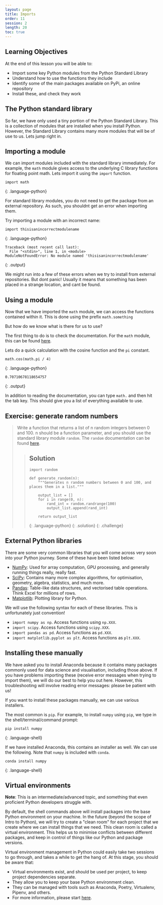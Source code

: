 ```yaml
---
layout: page
title: Imports
order: 11
session: 2
length: 20
toc: true
---
```


## Learning Objectives

At the end of this lesson you will be able to:

- Import some key Python modules from the Python Standard Library
- Understand how to use the functions they include
- Identify some of the main packages available on PyPi, an online repository
- Install these, and check they work

## The Python standard library

So far, we have only used a tiny portion of the Python Standard Library. This is a collection of modules that are installed when you install Python. However, the Standard Library contains many more modules that will be of use to us. Lets jump right in.

## Importing a module

We can import modules included with the standard library immediately. For example, the `math` module gives access to the underlying C library functions for floating point math. Lets import it using the `import` function.

~~~
import math
~~~
{: .language-python}

For standard library modules, you do not need to get the package from an external repository. As such, you shouldnt get an error when importing them.

Try importing a module with an incorrect name:

~~~
import thisisanincorrectmodulename
~~~
{: .language-python}
~~~
Traceback (most recent call last):
  File "<stdin>", line 1, in <module>
ModuleNotFoundError: No module named 'thisisanincorrectmodulename'
~~~
{: .output}

We might run into a few of these errors when we try to install from external repositories. But dont panic! Usually it means that something has been placed in a strange location, and cant be found.

## Using a module

Now that we have imported the `math` module, we can access the functions contained within it. This is done using the prefix `math.something`

But how do we know what is there for us to use?

The first thing to do is to check the documentation. For the `math` module, this can be found [here](https://docs.python.org/3/library/math.html).

Lets do a quick calculation with the cosine function and the `pi` constant.

~~~
math.cos(math.pi / 4)
~~~
{: .language-python}
~~~
0.70710678118654757
~~~
{: .output}

In addition to reading the documentation, you can type `math.` and then hit the tab key. This should give you a list of everything available to use.

## Exercise: generate random numbers

> Write a function that returns a list of n random integers between 0 and 100.
> n should be a function parameter, and you should use the standard library module `random`. The `random` documentation can be found [here](https://docs.python.org/3/library/random.html).
>
> > ## Solution
> > ~~~
> > import random
> > 
> > def generate_random(n):
> >     """Generates n random numbers between 0 and 100, and places them in a list."""
> >     
> >     output_list = []
> >     for i in range(0, n):
> >         rand_int = random.randrange(100)
> >         output_list.append(rand_int)
> >         
> >     return output_list
> > ~~~
> > {: .language-python}
> {: .solution}
{: .challenge}

## External Python libraries

There are some very common libraries that you will come across very soon into your Python journey. Some of these have been listed below:

* [NumPy](https://numpy.org/): Used for array computation, GPU processing, and generally running things really, really fast.
* [SciPy](https://scipy.org/): Contains many more complex algorithms, for optimisation, geometry, algebra, statistics, and much more.
* [Pandas](https://pandas.pydata.org/): Table-like data structures, and vectorised table operations. Think Excel for millions of rows.
* [Matplotlib](https://matplotlib.org/): Plotting library for Python.

We will use the following syntax for each of these libraries. This is unfortunately just convention!

* `import numpy as np`. Access functions using `np.XXX`.
* `import scipy`. Access functions using `scipy.XXX`.
* `import pandas as pd`. Access functions as `pd.XXX`.
* `import matplotlib.pyplot as plt`. Access functions as `plt.XXX`.

## Installing these manually

We have asked you to install Anaconda because it contains many packages commonly used for data science and visualisation, including those above. If you have problems importing these (receive error messages when trying to import them), we will do our best to help you out here. However, this troubleshooting will involve reading error messages: please be patient with us!

If you want to install these packages manually, we can use various installers.

The most common is `pip`. For example, to install `numpy` using `pip`, we type in the shell/terminal/command prompt:

~~~
pip install numpy
~~~
{: .language-shell}

If we have installed Anaconda, this contains an installer as well. We can use the following. Note that `numpy` is included with `conda`.

~~~
conda install numpy
~~~
{: .language-shell}

## Virtual environments

**Note**: This is an intermediate/advanced topic, and something that even proficient Python developers struggle with.

By default, the shell commands above will install packages into the base Python environment on your machine. In the future (beyond the scope of Intro to Python), we will try to create a "clean room" for each project that we create where we can install things that we need. This clean room is called a virtual environment. This helps us to minimise conflicts between different packages, and keep in control of things like our Python and package versions.

Virtual environment management in Python could easily take two sessions to go through, and takes a while to get the hang of. At this stage, you should be aware that:

- Virtual environments exist, and should be used per project, to keep project dependencies separate.
- They allow you to keep your base Python environment clean.
- They can be managed with tools such as Anaconda, Poetry, Virtualenv, Pipenv, and others.
- For more information, please start [here](https://docs.python.org/3/tutorial/venv.html).
